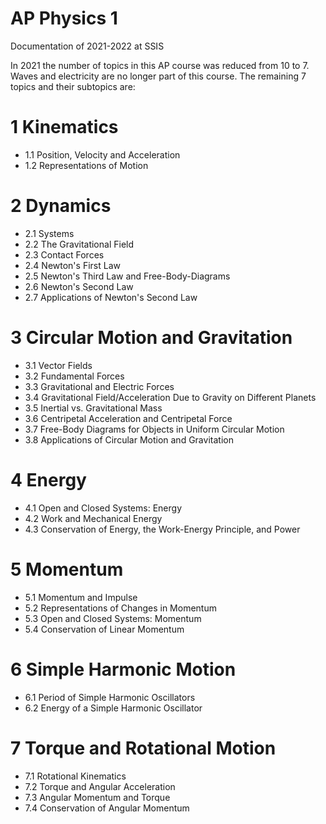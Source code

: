 # AP Physics 1

Documentation of 2021-2022 at SSIS

In 2021 the number of topics in this AP course was reduced from 10 to 7. Waves and electricity are no longer part of this course. The remaining 7 topics and their subtopics are:

# 1 Kinematics

- 1.1 Position, Velocity and Acceleration
- 1.2 Representations of Motion

# 2 Dynamics

- 2.1 Systems
- 2.2 The Gravitational Field
- 2.3 Contact Forces
- 2.4 Newton's First Law
- 2.5 Newton's Third Law and Free-Body-Diagrams
- 2.6 Newton's Second Law
- 2.7 Applications of Newton's Second Law

# 3 Circular Motion and Gravitation

- 3.1 Vector Fields
- 3.2 Fundamental Forces
- 3.3 Gravitational and Electric Forces
- 3.4 Gravitational Field/Acceleration Due to Gravity on Different Planets
- 3.5 Inertial vs. Gravitational Mass
- 3.6 Centripetal Acceleration and Centripetal Force
- 3.7 Free-Body Diagrams for Objects in Uniform Circular Motion
- 3.8 Applications of Circular Motion and Gravitation

# 4 Energy

- 4.1 Open and Closed Systems: Energy
- 4.2 Work and Mechanical Energy
- 4.3 Conservation of Energy, the Work-Energy Principle, and Power

# 5 Momentum

- 5.1 Momentum and Impulse
- 5.2 Representations of Changes in Momentum
- 5.3 Open and Closed Systems: Momentum
- 5.4 Conservation of Linear Momentum

# 6 Simple Harmonic Motion

- 6.1 Period of Simple Harmonic Oscillators
- 6.2 Energy of a Simple Harmonic Oscillator

# 7 Torque and Rotational Motion

- 7.1 Rotational Kinematics
- 7.2 Torque and Angular Acceleration
- 7.3 Angular Momentum and Torque
- 7.4 Conservation of Angular Momentum

